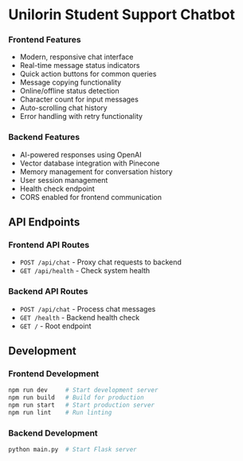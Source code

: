 # Unilorin Student Support Chatbot


### Frontend Features
- Modern, responsive chat interface
- Real-time message status indicators
- Quick action buttons for common queries
- Message copying functionality
- Online/offline status detection
- Character count for input messages
- Auto-scrolling chat history
- Error handling with retry functionality

### Backend Features
- AI-powered responses using OpenAI
- Vector database integration with Pinecone
- Memory management for conversation history
- User session management
- Health check endpoint
- CORS enabled for frontend communication

## API Endpoints

### Frontend API Routes
- `POST /api/chat` - Proxy chat requests to backend
- `GET /api/health` - Check system health

### Backend API Routes
- `POST /api/chat` - Process chat messages
- `GET /health` - Backend health check
- `GET /` - Root endpoint

## Development

### Frontend Development
```bash
npm run dev     # Start development server
npm run build   # Build for production
npm run start   # Start production server
npm run lint    # Run linting
```

### Backend Development
```bash
python main.py  # Start Flask server
```